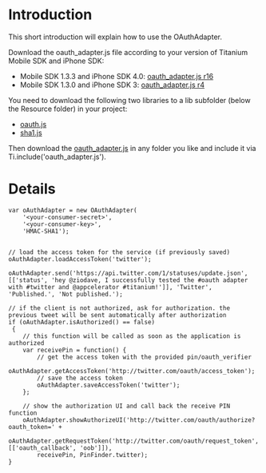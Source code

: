 # Introduction #

This short introduction will explain how to use the OAuthAdapter.

Download the oauth\_adapter.js file according to your version of Titanium Mobile SDK and iPhone SDK:
  * Mobile SDK 1.3.3 and iPhone SDK 4.0: [oauth\_adapter.js r16](http://oauth-adapter.googlecode.com/svn-history/r16/trunk/oauth_adapter.js)
  * Mobile SDK 1.3.0 and iPhone SDK 3: [oauth\_adapter.js r4](http://oauth-adapter.googlecode.com/svn-history/r4/trunk/oauth_adapter.js)

You need to download the following two libraries to a lib subfolder (below the Resource folder) in your project:
  * [oauth.js](http://oauth.googlecode.com/svn/code/javascript/oauth.js)
  * [sha1.js](http://oauth.googlecode.com/svn/code/javascript/sha1.js)

Then download the [oauth\_adapter.js](http://oauth-adapter.googlecode.com/svn/trunk/oauth_adapter.js) in any folder you like and include it via Ti.include('oauth\_adapter.js').

# Details #

```
var oAuthAdapter = new OAuthAdapter(
	'<your-consumer-secret>',
	'<your-consumer-key>',
	'HMAC-SHA1');


// load the access token for the service (if previously saved)
oAuthAdapter.loadAccessToken('twitter');

oAuthAdapter.send('https://api.twitter.com/1/statuses/update.json', [['status', 'hey @ziodave, I successfully tested the #oauth adapter with #twitter and @appcelerator #titanium!']], 'Twitter', 'Published.', 'Not published.');

// if the client is not authorized, ask for authorization. the previous tweet will be sent automatically after authorization
if (oAuthAdapter.isAuthorized() == false)
 {
    // this function will be called as soon as the application is authorized
    var receivePin = function() {
        // get the access token with the provided pin/oauth_verifier
        oAuthAdapter.getAccessToken('http://twitter.com/oauth/access_token');
        // save the access token
        oAuthAdapter.saveAccessToken('twitter');
    };

    // show the authorization UI and call back the receive PIN function
    oAuthAdapter.showAuthorizeUI('http://twitter.com/oauth/authorize?oauth_token=' +
        oAuthAdapter.getRequestToken('http://twitter.com/oauth/request_token', [['oauth_callback', 'oob']]),
        receivePin, PinFinder.twitter);
}

```
